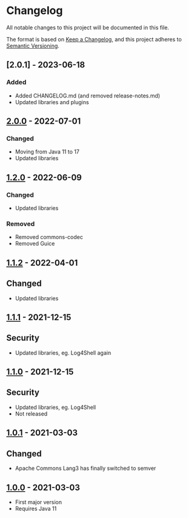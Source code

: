# Changelog

All notable changes to this project will be documented in this file.

The format is based on [Keep a Changelog](https://keepachangelog.com/en/1.0.0/),
and this project adheres to [Semantic Versioning](https://semver.org/spec/v2.0.0.html).


## [2.0.1] - 2023-06-18

### Added

* Added CHANGELOG.md (and removed release-notes.md)
* Updated libraries and plugins

## [2.0.0] - 2022-07-01

### Changed

* Moving from Java 11 to 17
* Updated libraries


## [1.2.0] - 2022-06-09

### Changed

* Updated libraries

### Removed

* Removed commons-codec
* Removed Guice


## [1.1.2] - 2022-04-01

## Changed

* Updated libraries


## [1.1.1] - 2021-12-15

## Security

* Updated libraries, eg. Log4Shell again


## [1.1.0] - 2021-12-15

## Security

* Updated libraries, eg. Log4Shell
* Not released


## [1.0.1] - 2021-03-03

## Changed

* Apache Commons Lang3 has finally switched to semver


## [1.0.0] - 2021-03-03

* First major version
* Requires Java 11


[Unreleased]: https://github.com/galan/maven-parent/compare/v2.0.0...HEAD

[2.0.0]: https://github.com/galan/maven-parent/compare/v1.2.0...v2.0.0

[1.2.0]: https://github.com/galan/maven-parent/compare/v1.1.2...v1.2.0

[1.1.2]: https://github.com/galan/maven-parent/compare/v1.1.1...v1.1.2

[1.1.1]: https://github.com/galan/maven-parent/compare/v1.1.0...v1.1.1

[1.1.0]: https://github.com/galan/maven-parent/compare/v1.0.1...v1.1.0

[1.0.1]: https://github.com/galan/maven-parent/compare/v1.0.0...v1.0.1

[1.0.0]: https://github.com/galan/maven-parent/releases/tag/v1.0.0
